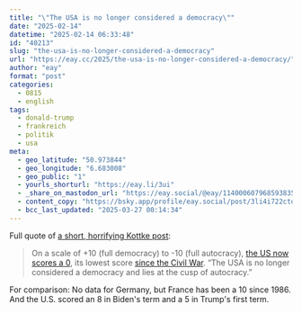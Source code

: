 ```yaml
---
title: "\"The USA is no longer considered a democracy\""
date: "2025-02-14"
datetime: "2025-02-14 06:33:48"
id: "40213"
slug: "the-usa-is-no-longer-considered-a-democracy"
url: "https://eay.cc/2025/the-usa-is-no-longer-considered-a-democracy/"
author: "eay"
format: "post"
categories:
  - 0815
  - english
tags:
  - donald-trump
  - frankreich
  - politik
  - usa
meta:
  - geo_latitude: "50.973844"
  - geo_longitude: "6.683008"
  - geo_public: "1"
  - yourls_shorturl: "https://eay.li/3ui"
  - _share_on_mastodon_url: "https://eay.social/@eay/114000607968593835"
  - content_copy: "https://bsky.app/profile/eay.social/post/3li4i722ctq2a"
  - bcc_last_updated: "2025-03-27 00:14:34"
---
```


Full quote of [a short, horrifying Kottke post](https://kottke.org/25/02/0046213-on-a-scale-of-10):

> On a scale of +10 (full democracy) to -10 (full autocracy), [the US now scores a 0](https://www.systemicpeace.org/index.html), its lowest score [since the Civil War](https://www.systemicpeace.org/polity/P5UnitedStates2025.pdf). “The USA is no longer considered a democracy and lies at the cusp of autocracy.”

For comparison: No data for Germany, but France has been a 10 since 1986. And the U.S. scored an 8 in Biden's term and a 5 in Trump's first term.
